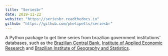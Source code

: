 ```yaml
---
title: "Seriesbr"
date: 2019-11-22
website: "https://seriesbr.readthedocs.io"
github: "https://github.com/phelipetls/seriesbr"
---
```


A Python package to get time series from brazilian government institutions'
databases, such as the [Brazilian Central Bank](https://www3.bcb.gov.br/sgspub),
[Institute of Applied Economic Research](http://ipeadata.gov.br/beta3/) and
[Brazilian Institute of Geography and Statistics](https://sidra.ibge.gov.br/home/ipp/brasil).
